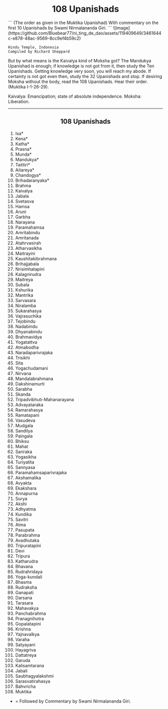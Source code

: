
<h1 align="center">108 Upanishads</h1>
```
(The order as given in the Muktika Upanishad)
With commentary on the first 10 Upanishads by Swami Nirmalananda Giri.
```
![image](https://github.com/Bluebear77/ni_ting_de_dao/assets/119409649/3461644c-e878-48ac-9569-8cc9ef4b59c2)

```
Hindu Temple, Indonesia
Compiled by Richard Sheppard
```
But by what means is the Kaivalya kind of Moksha got? The Mandukya Upanishad is enough; if
knowledge is not got from it, then study the Ten Upanishads. Getting knowledge very soon, you will
reach my abode. If certainty is not got even then, study the 32 Upanishads and stop. If desiring Moksha
without the body, read the 108 Upanishads. Hear their order. (Muktika I-1-26-29).

Kaivalya: Emancipation; state of absolute independence.
Moksha: Liberation.

***


<h2 align="center">108 Upanishads</h2>

1. Isa*
2. Kena*
3. Katha*
4. Prasna*
5. Munda*
6. Mandukya*
7. Taittiri*
8. Aitareya*
9. Chandogya*
10. Brihadaranyaka*
11. Brahma
12. Kaivalya
13. Jabala
14. Svetasva
15. Hamsa
16. Aruni
17. Garbha
18. Narayana
19. Paramahamsa
20. Amritabindu
21. Amritanada
22. Atahrvasirah
23. Atharvasikha
24. Maitrayini
25. Kaushitakibrahmana
26. Brihajjabala
27. Nrisimhatapini
28. Kalagnirudra
29. Maitreya
30. Subala
31. Kshurika
32. Mantrika
33. Sarvasara
34. Niralamba
35. Sukarahasya
36. Vajrasuchika
37. Tejobindu
38. Nadabindu
39. Dhyanabindu
40. Brahmavidya
41. Yogatattva
42. Atmabodha
43. Naradaparivrajaka
44. Trisikhi
45. Sita
46. Yogachudamani
47. Nirvana
48. Mandalabrahmana
49. Dakshinamurti
50. Sarabha
51. Skanda
52. Tripadvibhuti-Mahanarayana
53. Advayataraka
54. Ramarahasya
55. Ramatapani
56. Vasudeva
57. Mudgala
58. Sandilya
59. Paingala
60. Bhiksu
61. Mahat
62. Sariraka
63. Yogasikha
64. Turiyatita
65. Sannyasa
66. Paramahamsaparivrajaka
67. Akshamalika
68. Avyakta
69. Ekakshara
70. Annapurna
71. Surya
72. Akshi
73. Adhyatma
74. Kundika
75. Savitri
76. Atma
77. Pasupata
78. Parabrahma
79. Avadhutaka
80. Tripuratapini
81. Devi
82. Tripura
83. Katharudra
84. Bhavana
85. Rudrahridaya
86. Yoga-kundali
87. Bhasma
88. Rudraksha
89. Ganapati
90. Darsana
91. Tarasara
92. Mahavakya
93. Panchabrahma
94. Pranagnihotra
95. Gopalatapini
96. Krishna
97. Yajnavalkya
98. Varaha
99. Satyayani
100. Hayagriva
101. Dattatreya
102. Garuda
103. Kalisamtarana
104. Jabali
105. Saubhagyalakshmi
106. Sarasvatirahasya
107. Bahvricha
108. Muktika


* = Followed by Commentary by Swami Nirmalananda Giri.
